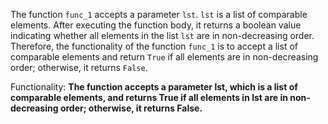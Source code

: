 The function `func_1` accepts a parameter `lst`. `lst` is a list of comparable elements. After executing the function body, it returns a boolean value indicating whether all elements in the list `lst` are in non-decreasing order. Therefore, the functionality of the function `func_1` is to accept a list of comparable elements and return `True` if all elements are in non-decreasing order; otherwise, it returns `False`. 

Functionality: **The function accepts a parameter lst, which is a list of comparable elements, and returns True if all elements in lst are in non-decreasing order; otherwise, it returns False.**